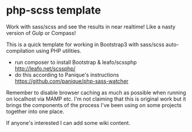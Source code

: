 # php-scss template
Work with sass/scss and see the results in near realtime! Like a nasty version of Gulp or Compass!

This is a quick template for working in Bootstrap3 with sass/scss auto-compilation using PHP utilities.

* run composer to install Bootstrap & leafo/scssphp http://leafo.net/scssphp/
* do this according to Panique's instructions https://github.com/panique/php-sass-watcher

Remember to disable browser caching as much as possible when running on localhost via MAMP etc. I'm not claiming that this is original work but it brings the components of the process I've been using on some projects together into one place.

If anyone's interested I can add some wiki content.
